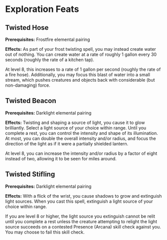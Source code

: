 # Exploration Feats

## Twisted Hose

**Prerequisites:** Frostfire elemental pairing

**Effects:** As part of your frost twisting spell, you may instead create water out of nothing. You can create water at a rate of roughly 1 gallon every 30 seconds (roughly the rate of a kitchen tap).

At level 8, this increases to a rate of 1 gallon per second (roughly the rate of a fire hose). Additionally, you may focus this blast of water into a small stream, which pushes creatures and objects back with considerable (but non-damaging) force.

## Twisted Beacon

**Prerequisites:** Darklight elemental pairing

**Effects:** Twisting and shaping a source of light, you cause it to glow brilliantly. Select a light source of your choice within range. Until you complete a rest, you can control the intensity and shape of its illumination. At most, you can double the overall intensity and/or radius, and focus the direction of the light as if it were a partially shielded lantern.

At level 8, you can increase the intensity and/or radius by a factor of eight instead of two, allowing it to be seen for miles around.

## Twisted Stifling

**Prerequisites:** Darklight elemental pairing

**Effects:** With a flick of the wrist, you cause shadows to grow and extinguish light sources. When you cast this spell, extinguish a light source of your choice within range.

If you are level 8 or higher, the light source you extinguish cannot be relit until you complete a rest unless the creature attempting to relight the light source succeeds on a contested Presence (Arcana) skill check against you. You may choose to fail this skill check.
